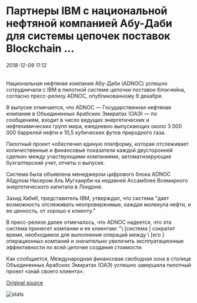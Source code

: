 # Партнеры IBM с национальной нефтяной компанией Абу-Даби для системы цепочек поставок Blockchain ...

###### 2018-12-09 11:12

Национальная нефтяная компания Абу-Даби (ADNOC) успешно сотрудничала с IBM в пилотной системе цепочки поставок блокчейна, согласно пресс-релизу ADNOC, опубликованному 9 декабря.

В выпуске отмечается, что ADNOC — Государственная нефтяная компания в Объединенных Арабских Эмиратах (ОАЭ) — по сообщениям, входит в число ведущих энергетических и нефтехимических групп мира, ежедневно выпускающих около 3 000 000 баррелей нефти и 10,5 кубических футов природного газа.

Пилотный проект «обеспечил единую платформу, которая отслеживает количественные и финансовые показатели каждой двусторонней сделки» между участвующими компаниями, автоматизирующие бухгалтерский учет, отчеты о выпуске.

Система была объявлена менеджером цифрового блока ADNOC Абдулом Насером Аль Мугхаирби на недавней Ассамблее Всемирного энергетического капитала в Лондоне.

Захид Хабиб, представитель IBM, утверждал, что система "дает возможность отслеживать неопровержимые, каждая молекула нефти, и ее ценность, от хорошо к клиенту."

В пресс-релизе далее отмечалось, что ADNOC надеется, что эта система принесет компании и ее клиентам: "\ [система \] сократит время, необходимое для выполнения операций между \ [его \] операционных компаний и значительно увеличить эксплуатационные эффективности по всей цепочке создания стоимости.

Как сообщается, Международная финансовая свободная зона в столице Объединенных Арабских Эмиратах (ОАЭ) успешно завершила пилотный проект «знай своего клиента».

[Original source](https://cointelegraph.com/news/ibm-partners-with-abu-dhabi-national-oil-company-for-blockchain-supply-chain-system)

![stats](https://c.statcounter.com/11760860/0/a89fa40b/1/ "stats")